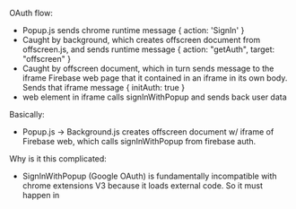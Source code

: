
OAuth flow:
- Popup.js sends chrome runtime message { action: 'SignIn' }
- Caught by background, which creates offscreen document from offscreen.js, and sends runtime message { action: "getAuth", target: "offscreen" }
- Caught by offscreen document, which in turn sends message to the iframe Firebase web page that it contained in an iframe in its own body. Sends that iframe message { initAuth: true }
- web element in iframe calls signInWithPopup and sends back user data

Basically:
- Popup.js -> Background.js creates offscreen document w/ iframe of Firebase web, which calls signInWithPopup from firebase auth.

Why is it this complicated:
- SignInWithPopup (Google OAuth) is fundamentally incompatible with chrome extensions V3 because it loads external code. So it must happen in 